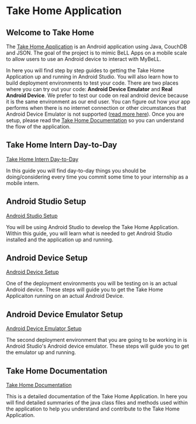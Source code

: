 # Take Home Application

## Welcome to Take Home

The [Take Home Application]( https://github.com/open-learning-exchange/take-home) is an Android application using Java, CouchDB and JSON. The goal of the project is to mimic BeLL Apps on a mobile scale to allow users to use an Android device to interact with MyBeLL.

In here you will find step by step guides to getting the Take Home Application up and running in Android Studio. You will also learn how to build deployment environments to test your code. There are two places where you can try out your code: **Android Device Emulator** and **Real Android Device**. We prefer to test our code on real android device because it is the same environment as our end user. You can figure out how your app performs when there is no internet connection or other circumstances that Android Device Emulator is not supported ([read more here](https://developer.android.com/studio/run/emulator.html)). Once you are setup, please read the [Take Home Documentation](rbts-takehome-documentation.md) so you can understand the flow of the application.

## Take Home Intern Day-to-Day

[Take Home Intern Day-to-Day](rbts-takehome-intern-day-to-day.md)

In this guide you will find day-to-day things you should be doing/considering every time you commit some time to your internship as a mobile intern.

## Android Studio Setup

[Android Studio Setup](rbts-takehome-android-studio-setup.md)

You will be using Android Studio to develop the Take Home Application. Within this guide, you will learn what is needed to get Android Studio installed and the application up and running.

## Android Device Setup

[Android Device Setup](rbts-takehome-device-setup.md)

One of the deployment environments you will be testing on is an actual Android device. These steps will guide you to get the Take Home Applicaiton running on an actual Android Device.

## Android Device Emulator Setup

[Android Device Emulator Setup](rbts-takehome-emulator-setup.md)

The second deployment environment that you are going to be working in is Android Studio's Android device emulator. These steps will guide you to get the emulator up and running.

## Take Home Documentation

[Take Home Documentation](rbts-takehome-documentation.md)

This is a detailed documentation of the Take Home Application. In here you will find detailed summaries of the java class files and methods used within the application to help you understand and contribute to the Take Home Application.